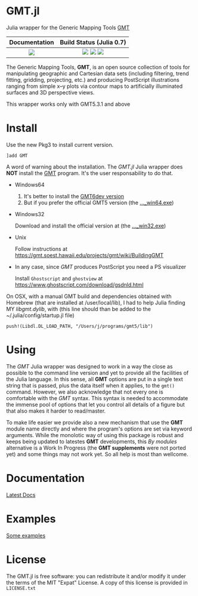 GMT.jl
======

Julia wrapper for the Generic Mapping Tools [GMT](http://gmt.soest.hawaii.edu)

| **Documentation**                       | **Build Status (Julia 0.7)**              |
|:---------------------------------------:|:-----------------------------------------:|
| [![][docs-latest-img]][docs-latest-url] | [![][travis-img]][travis-url] [![][appveyor-img]][appveyor-url] [![][codecov-img]][codecov-url] |

[gitter-url]: https://gitter.im/genericmappingtools/users

[contrib-url]: https://genericmappingtools.github.io/GMT.jl/latest/man/contributing/

[docs-latest-img]: https://img.shields.io/badge/docs-latest-blue.svg
[docs-latest-url]: https://genericmappingtools.github.io/GMT.jl/latest

[docs-stable-img]: https://img.shields.io/badge/docs-stable-blue.svg
[docs-stable-url]: https://genericmappingtools.github.io/GMT.jl/stable

[travis-img]: https://travis-ci.org/GenericMappingTools/GMT.jl.svg?branch=master
[travis-url]: https://travis-ci.org/GenericMappingTools/GMT.jl

[appveyor-img]: https://ci.appveyor.com/api/projects/status/usjewfb5v48m18kh/branch/master?svg=true
[appveyor-url]: https://ci.appveyor.com/project/joa-quim/gmt-jl-suu4y/branch/master

[codecov-img]: http://codecov.io/github/GenericMappingTools/GMT.jl/coverage.svg?branch=master
[codecov-url]: http://codecov.io/github/GenericMappingTools/GMT.jl?branch=master

[coveralls-img]: https://coveralls.io/repos/github/GenericMappingTools/GMT.jl/badge.svg?branch=master
[coveralls-url]: https://coveralls.io/github/GenericMappingTools/GMT.jl?branch=master

[issues-url]: https://github.com/JuliaDocs/GMT.jl/issues

[pkg-0.6-img]: http://pkg.julialang.org/badges/GMT_0.6.svg
[pkg-0.6-url]: http://pkg.julialang.org/?pkg=GMT&ver=0.6
[pkg-0.7-img]: http://pkg.julialang.org/badges/GMT_0.7.svg
[pkg-0.7-url]: http://pkg.julialang.org/?pkg=GMT&ver=0.7

The Generic Mapping Tools, **GMT**, is an open source collection of tools for manipulating geographic
and Cartesian data sets (including filtering, trend fitting, gridding, projecting, etc.) and producing
PostScript illustrations ranging from simple x–y plots via contour maps to artificially illuminated
surfaces and 3D perspective views.

This wrapper works only with GMT5.3.1 and above

Install
=======

Use the new Pkg3 to install current version.

    ]add GMT

A word of warning about the installation. The *GMT.jl* Julia wrapper does **NOT** install the
[GMT](http://gmt.soest.hawaii.edu) program. It's the user responsability to do that.

  * Windows64
      1. It's better to install the [GMT6dev version](http://w3.ualg.pt/~jluis/mirone/downloads/gmt.html)
      2. But if you prefer the official GMT5 version (the [..._win64.exe](https://gmt.soest.hawaii.edu/projects/gmt/wiki/Download))

  * Windows32

      Download and install the official version at (the [..._win32.exe](https://gmt.soest.hawaii.edu/projects/gmt/wiki/Download))

  * Unix
  
      Follow instructions at https://gmt.soest.hawaii.edu/projects/gmt/wiki/BuildingGMT

  * In any case, since *GMT* produces PostScript you need a PS visualizer

      Install `Ghostscript` and `ghostview` at https://www.ghostscript.com/download/gsdnld.html

On OSX, with a manual GMT build and dependencies obtained with Homebrew (that are installed at
/user/local/lib), I had to help Julia finding MY *libgmt.dylib*, with (this line should than be
added to the ~/.julia/config/startup.jl file)

    push!(Libdl.DL_LOAD_PATH, "/Users/j/programs/gmt5/lib")

Using
=====

The *GMT* Julia wrapper was designed to work in a way the close as possible to the command line version
and yet to provide all the facilities of the Julia language. In this sense, all **GMT** options are put
in a single text string that is passed, plus the data itself when it applies, to the ``gmt()`` command.
However, we also acknowledge that not every one is comfortable with the *GMT* syntax. This syntax is
needed to accommodate the immense pool of options that let you control all details of a figure but that
also makes it harder to read/master.

To make life easier we provide also a new mechanism that use the **GMT** module name directly and where
the program's options are set via keyword arguments. While the monolotic way of using this package is
robust and keeps being updated to latestes **GMT** developments, this *By modules* alternative is a Work
In Progress (the **GMT supplements** were not ported yet) and some things may not work yet. So all help
is most than wellcome.

Documentation
=============

[Latest Docs](https://genericmappingtools.github.io/GMT.jl/latest)

Examples
========

[Some examples](https://genericmappingtools.github.io/GMT.jl/latest/examples)

License
=======

The GMT.jl is free software: you can redistribute it and/or modify it under the terms of the MIT "Expat"
License. A copy of this license is provided in ``LICENSE.txt``

